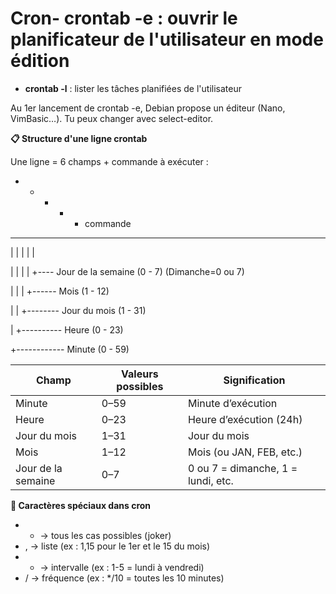 # Cron- **crontab -e** : ouvrir le planificateur de l'utilisateur en mode édition
- **crontab -l** : lister les tâches planifiées de l'utilisateur

Au 1er lancement de crontab -e, Debian propose un éditeur (Nano, VimBasic…). Tu peux changer avec select-editor.



**📋 Structure d'une ligne crontab**

Une ligne = 6 champs + commande à exécuter :

* * * * * commande

- - - - -

| | | | |

| | | | +---- Jour de la semaine (0 - 7) (Dimanche=0 ou 7)

| | | +------ Mois (1 - 12)

| | +-------- Jour du mois (1 - 31)

| +---------- Heure (0 - 23)

+------------ Minute (0 - 59)

| **Champ** | **Valeurs possibles** | **Signification** |
|----|----|----|
| Minute | 0–59 | Minute d’exécution |
| Heure | 0–23 | Heure d’exécution (24h) |
| Jour du mois | 1–31 | Jour du mois |
| Mois | 1–12 | Mois (ou JAN, FEB, etc.) |
| Jour de la semaine | 0–7 | 0 ou 7 = dimanche, 1 = lundi, etc. |



**🧩 Caractères spéciaux dans cron**

- * → tous les cas possibles (joker)
- , → liste (ex : 1,15 pour le 1er et le 15 du mois)
- - → intervalle (ex : 1-5 = lundi à vendredi)
- / → fréquence (ex : */10 = toutes les 10 minutes)
